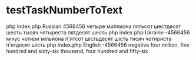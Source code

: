 testTaskNumberToText
====================
 
  php index.php Russian 4566456
четыре миллиона пятьсот шестдесят шесть тысяч четыреста пятдесят шесть
  php index.php Ukraine -4566456
мінус чотири мільйона п'ятсот шістьдесят шість тисяч чотириста п'ятдесят шість
  php index.php English -4566456
negative four million, five hundred and sixty-six thousand, four hundred and fifty-six
  
